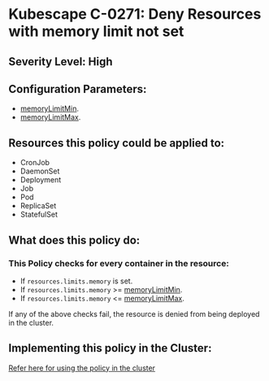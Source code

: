 # Kubescape C-0271: Deny Resources with memory limit not set

## Severity Level: High

## Configuration Parameters:
* [memoryLimitMin](https://hub.armosec.io/docs/configuration_parameter_memory_limit_min).
* [memoryLimitMax](https://hub.armosec.io/docs/configuration_parameter_memory_limit_max).

## Resources this policy could be applied to:
* CronJob
* DaemonSet
* Deployment
* Job
* Pod
* ReplicaSet
* StatefulSet

## What does this policy do:
### This Policy checks for every container in the resource:
* If `resources.limits.memory` is set.
* If `resources.limits.memory` >= [memoryLimitMin](https://hub.armosec.io/docs/configuration_parameter_memory_limit_min).
* If `resources.limits.memory` <= [memoryLimitMax](https://hub.armosec.io/docs/configuration_parameter_memory_limit_max).

If any of the above checks fail, the resource is denied from being deployed in the cluster.

## Implementing this policy in the Cluster:
[Refer here for using the policy in the cluster](https://github.com/kubescape/cel-admission-library#using-the-library)

